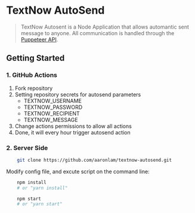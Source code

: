 # TextNow AutoSend

> TextNow Autosent is a Node Application that allows automantic sent message to anyone. All communication is handled through the [Puppeteer API](https://github.com/puppeteer/puppeteer/blob/v2.1.1/docs/api.md).

## Getting Started

### 1. GitHub Actions

1.  Fork repository
2.  Setting repository secrets for autosend parameters
    * TEXTNOW_USERNAME
    * TEXTNOW_PASSWORD
    * TEXTNOW_RECIPIENT
    * TEXTNOW_MESSAGE
3.  Change actions permissions to allow all actions
4.  Done, it will every hour trigger autosend action

### 2. Server Side

```bash
    git clone https://github.com/aaronlam/textnow-autosend.git
```

Modify config file, and excute script on the command line:

```bash
    npm install
    # or "yarn install"

    npm start
    # or "yarn start"
```
 
